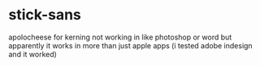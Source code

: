 # stick-sans

apolocheese for kerning not working in like photoshop or word but apparently it works in more than just apple apps (i tested adobe indesign and it worked)

